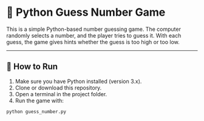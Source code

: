 # 🎯 Python Guess Number Game

This is a simple Python-based number guessing game. The computer randomly selects a number, and the player tries to guess it. With each guess, the game gives hints whether the guess is too high or too low.

---

## 🚀 How to Run

1. Make sure you have Python installed (version 3.x).
2. Clone or download this repository.
3. Open a terminal in the project folder.
4. Run the game with:

```bash
python guess_number.py
